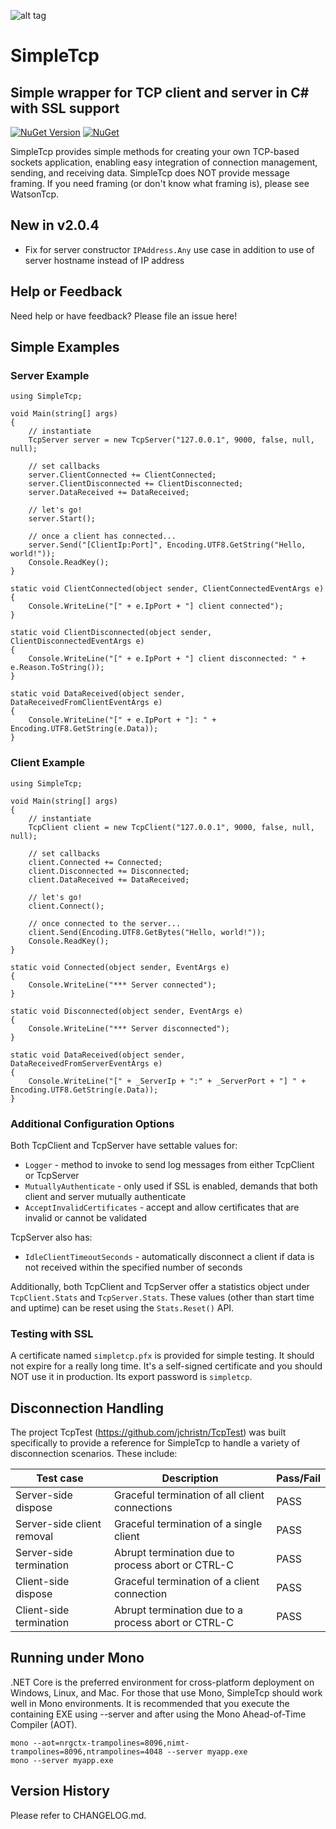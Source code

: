 ﻿![alt tag](https://github.com/jchristn/simpletcp/blob/master/assets/icon.ico)

# SimpleTcp

## Simple wrapper for TCP client and server in C# with SSL support

[![NuGet Version](https://img.shields.io/nuget/v/SuperSimpleTcp.svg?style=flat)](https://www.nuget.org/packages/SuperSimpleTcp/) [![NuGet](https://img.shields.io/nuget/dt/SuperSimpleTcp.svg)](https://www.nuget.org/packages/SuperSimpleTcp)    

SimpleTcp provides simple methods for creating your own TCP-based sockets application, enabling easy integration of connection management, sending, and receiving data.  SimpleTcp does NOT provide message framing.  If you need framing (or don't know what framing is), please see WatsonTcp. 
 
## New in v2.0.4

- Fix for server constructor ```IPAddress.Any``` use case in addition to use of server hostname instead of IP address

## Help or Feedback

Need help or have feedback?  Please file an issue here!

## Simple Examples

### Server Example
```
using SimpleTcp;

void Main(string[] args)
{
	// instantiate
	TcpServer server = new TcpServer("127.0.0.1", 9000, false, null, null);

	// set callbacks
	server.ClientConnected += ClientConnected;
	server.ClientDisconnected += ClientDisconnected;
	server.DataReceived += DataReceived;

	// let's go!
	server.Start();

	// once a client has connected...
	server.Send("[ClientIp:Port]", Encoding.UTF8.GetString("Hello, world!"));
	Console.ReadKey();
}

static void ClientConnected(object sender, ClientConnectedEventArgs e)
{
    Console.WriteLine("[" + e.IpPort + "] client connected");
}

static void ClientDisconnected(object sender, ClientDisconnectedEventArgs e)
{
    Console.WriteLine("[" + e.IpPort + "] client disconnected: " + e.Reason.ToString());
}

static void DataReceived(object sender, DataReceivedFromClientEventArgs e)
{
    Console.WriteLine("[" + e.IpPort + "]: " + Encoding.UTF8.GetString(e.Data));
}
```

### Client Example
```
using SimpleTcp;

void Main(string[] args)
{
	// instantiate
	TcpClient client = new TcpClient("127.0.0.1", 9000, false, null, null);

	// set callbacks
	client.Connected += Connected;
	client.Disconnected += Disconnected;
	client.DataReceived += DataReceived;

	// let's go!
	client.Connect();

	// once connected to the server...
	client.Send(Encoding.UTF8.GetBytes("Hello, world!"));
	Console.ReadKey();
}

static void Connected(object sender, EventArgs e)
{
    Console.WriteLine("*** Server connected");
}

static void Disconnected(object sender, EventArgs e)
{
    Console.WriteLine("*** Server disconnected"); 
}

static void DataReceived(object sender, DataReceivedFromServerEventArgs e)
{
    Console.WriteLine("[" + _ServerIp + ":" + _ServerPort + "] " + Encoding.UTF8.GetString(e.Data));
}
```

### Additional Configuration Options

Both TcpClient and TcpServer have settable values for:

- ```Logger``` - method to invoke to send log messages from either TcpClient or TcpServer
- ```MutuallyAuthenticate``` - only used if SSL is enabled, demands that both client and server mutually authenticate
- ```AcceptInvalidCertificates``` - accept and allow certificates that are invalid or cannot be validated

TcpServer also has:

- ```IdleClientTimeoutSeconds``` - automatically disconnect a client if data is not received within the specified number of seconds

Additionally, both TcpClient and TcpServer offer a statistics object under ```TcpClient.Stats``` and ```TcpServer.Stats```.  These values (other than start time and uptime) can be reset using the ```Stats.Reset()``` API.

### Testing with SSL

A certificate named ```simpletcp.pfx``` is provided for simple testing.  It should not expire for a really long time.  It's a self-signed certificate and you should NOT use it in production.  Its export password is ```simpletcp```.

## Disconnection Handling

The project TcpTest (https://github.com/jchristn/TcpTest) was built specifically to provide a reference for SimpleTcp to handle a variety of disconnection scenarios.  These include:

| Test case | Description | Pass/Fail |
|---|---|---|
| Server-side dispose | Graceful termination of all client connections | PASS |
| Server-side client removal | Graceful termination of a single client | PASS |
| Server-side termination | Abrupt termination due to process abort or CTRL-C | PASS |
| Client-side dispose | Graceful termination of a client connection | PASS |
| Client-side termination | Abrupt termination due to a process abort or CTRL-C | PASS |

## Running under Mono

.NET Core is the preferred environment for cross-platform deployment on Windows, Linux, and Mac.  For those that use Mono, SimpleTcp should work well in Mono environments.  It is recommended that you execute the containing EXE using --server and after using the Mono Ahead-of-Time Compiler (AOT).

```
mono --aot=nrgctx-trampolines=8096,nimt-trampolines=8096,ntrampolines=4048 --server myapp.exe
mono --server myapp.exe
```

## Version History

Please refer to CHANGELOG.md.

